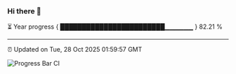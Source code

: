 ### Hi there 👋

⏳ Year progress { ████████████████████████▁▁▁▁▁▁ } 82.21 %

---

⏰ Updated on Tue, 28 Oct 2025 01:59:57 GMT

![Progress Bar CI](https://github.com/DhruviPatel157/GitHub-Actions-Demo/workflows/Progress%20Bar%20CI/badge.svg)
